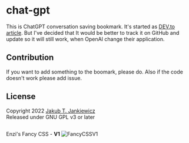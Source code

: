 # chat-gpt
This is ChatGPT conversation saving bookmark.
It's started as [DEV.to article](https://dev.to/jcubic/save-chatgpt-as-html-file-dhh).
But I've decided that It would be better to track it on GitHub and update so it will still work,
when OpenAI change their application.

## Contribution
If you want to add something to the boomark, please do. Also if the code doesn't work please add issue.

## License
Copyright 2022 [Jakub T. Jankiewicz](https://jakub.jankiewicz.org/)<br/>
Released under GNU GPL v3 or later



##
Enzi's Fancy CSS - **V1**
![FancyCSSV1](https://user-images.githubusercontent.com/79238110/206893460-8d3c196e-9c53-401c-b31e-ccb1a065ab44.png)
